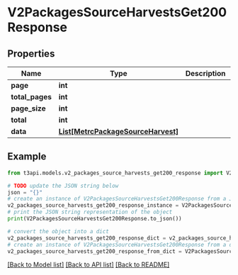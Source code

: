 # V2PackagesSourceHarvestsGet200Response


## Properties

Name | Type | Description | Notes
------------ | ------------- | ------------- | -------------
**page** | **int** |  | [optional] 
**total_pages** | **int** |  | [optional] 
**page_size** | **int** |  | [optional] 
**total** | **int** |  | [optional] 
**data** | [**List[MetrcPackageSourceHarvest]**](MetrcPackageSourceHarvest.md) |  | [optional] 

## Example

```python
from t3api.models.v2_packages_source_harvests_get200_response import V2PackagesSourceHarvestsGet200Response

# TODO update the JSON string below
json = "{}"
# create an instance of V2PackagesSourceHarvestsGet200Response from a JSON string
v2_packages_source_harvests_get200_response_instance = V2PackagesSourceHarvestsGet200Response.from_json(json)
# print the JSON string representation of the object
print(V2PackagesSourceHarvestsGet200Response.to_json())

# convert the object into a dict
v2_packages_source_harvests_get200_response_dict = v2_packages_source_harvests_get200_response_instance.to_dict()
# create an instance of V2PackagesSourceHarvestsGet200Response from a dict
v2_packages_source_harvests_get200_response_from_dict = V2PackagesSourceHarvestsGet200Response.from_dict(v2_packages_source_harvests_get200_response_dict)
```
[[Back to Model list]](../README.md#documentation-for-models) [[Back to API list]](../README.md#documentation-for-api-endpoints) [[Back to README]](../README.md)


